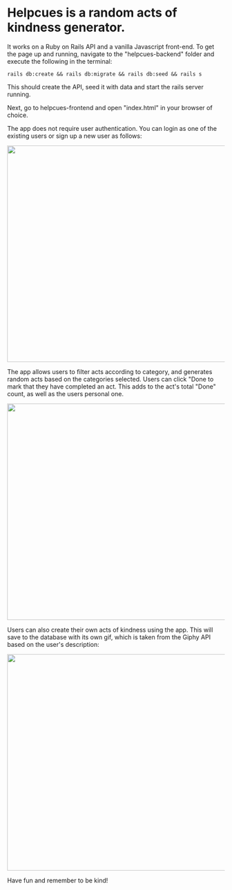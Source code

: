 <h1>Helpcues is a random acts of kindness generator.</h1>

It works on a Ruby on Rails API and a vanilla Javascript front-end. To get the page up and running, navigate to the "helpcues-backend" folder and execute the following in the terminal:

`rails db:create && rails db:migrate && rails db:seed && rails s`

This should create the API, seed it with data and start the rails server running.

Next, go to helpcues-frontend and open "index.html" in your browser of choice. 

The app does not require user authentication. You can login as one of the existing users or sign up a new user as follows: 

<img src="https://media.giphy.com/media/gFnSujRHaPzfZMKwLf/giphy.gif" width="750" height="500" frameBorder="0" class="giphy-embed" allowFullScreen>

The app allows users to filter acts according to category, and generates random acts based on the categories selected. Users can click "Done to mark that they have completed an act. This adds to the act's total "Done" count, as well as the users personal one.

<img src="https://media.giphy.com/media/H3wvjzmk8569NxNkzi/giphy.gif" width="750" height="500" frameBorder="0" class="giphy-embed" allowFullScreen>

Users can also create their own acts of kindness using the app. This will save to the database with its own gif, which is taken from the Giphy API based on the user's description:

<img src="https://media.giphy.com/media/TF5cduuPdxeA4LM5uo/giphy.gif" width="750" height="500" frameBorder="0" class="giphy-embed" allowFullScreen>

Have fun and remember to be kind!
